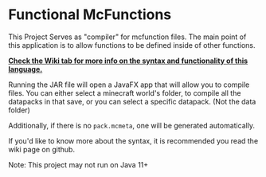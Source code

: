 # Functional McFunctions
This Project Serves as "compiler" for mcfunction files.
The main point of this application is to allow functions to be defined inside of other functions. 


**<ins>Check the Wiki tab for more info on the syntax and functionality of this language.</ins>**

Running the JAR file will open a JavaFX app that will allow you to compile files.
You can either select a minecraft world's folder, to compile all
the datapacks in that save, or you can select a specific datapack.
(Not the data folder)

Additionally, if there is no `pack.mcmeta`, 
one will be generated automatically.

If you'd like to know more about the syntax, it is recommended you read the 
wiki page on github.

Note: This project may not run on Java 11+
